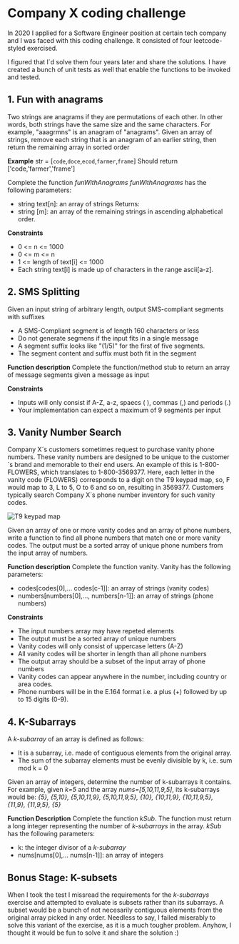 # Company X coding challenge

In 2020 I applied for a Software Engineer position at certain tech company and I was faced with this coding challenge.
It consisted of four leetcode-styled exercised.

I figured that I´d solve them four years later and share the solutions. 
I have created a bunch of unit tests as well that enable the functions to be invoked and tested.




## 1. Fun with anagrams

Two strings are anagrams if they are permutations of each other. In other words, both strings have the same size and the same characters. For example, "aaagrmns" is an anagram of "anagrams". Given an array of strings, remove each string that is an anagram of an earlier string, then return the remaining array in sorted order

**Example**
str = [`code`,`doce`,`ecod`,`farmer`,`frame`]
Should return ['code,'farmer','frame']

Complete the function *funWithAnagrams* 
*funWithAnagrams* has the following parameters:

 - string text[n]: an array of strings
Returns:
 - string [m]: an array of the remaining strings in ascending alphabetical order.

**Constraints**

 - 0 <= n <= 1000
 - 0 <= m <= n
 - 1 <= length of text[i] <= 1000
 - Each string text[i] is made up of characters in the range ascii[a-z].

## 2. SMS Splitting
Given an input string of arbitrary length, output SMS-compliant segments with suffixes

 - A SMS-Compliant segment is of length 160 characters or less
 - Do not generate segmens if the input fits in a single message
 - A segment suffix looks like "(1/5)" for the first of five segments.
 - The segment content and suffix must both fit in the segment

**Function description**
Complete the function/method stub to return an array of message segments given a message as input

**Constraints**

 - Inputs will only consist if A-Z, a-z, spaecs ( ), commas (,) and periods (.)
 - Your implementation can expect a maximum of 9 segments per input

## 3. Vanity Number Search

Company X´s customers sometimes request to purchase vanity phone numbers. These vanity numbers are designed to be unique to the customer´s brand and memorable to their end users. An example of this is 1-800-FLOWERS, which translates to 1-800-3569377.
Here, each letter in the vanity code (FLOWERS) corresponds to a digit on the T9 keypad map, so, F would map to 3, L to 5, O to 6 and so on, resulting in 3569377.
Customers typically search Company X´s phone number inventory for such vanity codes.

![T9 keypad map](https://upload.wikimedia.org/wikipedia/commons/thumb/7/73/Telephone-keypad2.svg/220px-Telephone-keypad2.svg.png)

Given an array of one or more vanity codes and an array of phone numbers, write a function to find all phone numbers that match one or more vanity codes. The output must be a sorted array of unique phone numbers from the input array of numbers.

**Function description**
Complete the function vanity. 
Vanity has the following parameters:

 - codes[codes[0],... codes[c-1]]: an array of strings (vanity codes)
 - numbers[numbers[0],..., numbers[n-1]]: an array of strings (phone numbers)

**Constraints**

 - The input numbers array may have repeted elements
 - The output must be a sorted array of unique numbers
 - Vanity codes will only consist of uppercase letters (A-Z)
 - All vanity codes will be shorter in length than all phone numbers
 - The output array should be a subset of the input array of phone numbers
 - Vanity codes can appear anywhere in the number, including country or area codes.
 - Phone numbers will be in the E.164 format i.e. a plus (+) followed by up to 15 digits (0-9).


## 4. K-Subarrays

A *k-subarray* of an array is defined as follows:

 - It is a subarray, i.e. made of contiguous elements from the original array.
 - The sum of the subarray elements must be evenly divisible by k, i.e. sum mod k = 0

Given an array of integers, determine the number of k-subarrays it contains. For example, given *k=5* and the array *nums=[5,10,11,9,5]*, its k-subarrays would be: *{5}, {5,10}, {5,10,11,9}, {5,10,11,9,5}, {10}, {10,11,9}, {10,11,9,5}, {11,9}, {11,9,5}, {5}*

**Function Description**
Complete the function *kSub*.
The function must return a long integer representing the number of *k-subarrays* in the array.
*kSub* has the following parameters:

 - k: the integer divisor of a *k-subarray*
 - nums[nums[0],... nums[n-1]]: an array of integers


## Bonus Stage: K-subsets

When I took the test I missread the requirements for the *k-subarrays* exercise and attempted to evaluate is subsets rather than its subarrays. A subset would be a bunch of not necesarily contiguous elements from the original array picked in any order. 
Needless to say, I failed miserably to solve this variant of the exercise, as it is a much tougher problem. Anyhow, I thought it would be fun to solve it and share the solution :)
